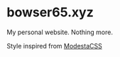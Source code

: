 # bowser65.xyz

My personal website. Nothing more.

Style inspired from [ModestaCSS](https://github.com/AlexFlipnote/ModestaCSS)
